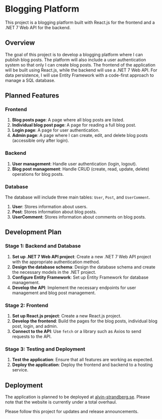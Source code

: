 # Blogging Platform

This project is a blogging platform built with React.js for the frontend and a .NET 7 Web API for the backend.


## Overview

The goal of this project is to develop a blogging platform where I can publish blog posts. The platform will also include a user authentication system so that only I can create blog posts. The frontend of the application will be built using React.js, while the backend will use a .NET 7 Web API. For data persistence, I will use Entity Framework with a code-first approach to manage a SQL database.

## Planned Features

### Frontend

1. **Blog posts page**: A page where all blog posts are listed.
2. **Individual blog post page**: A page for reading a full blog post.
3. **Login page**: A page for user authentication.
4. **Admin page**: A page where I can create, edit, and delete blog posts (accessible only after login).

### Backend

1. **User management**: Handle user authentication (login, logout).
2. **Blog post management**: Handle CRUD (create, read, update, delete) operations for blog posts.

### Database

The database will include three main tables: `User`, `Post`, and `UserComment`.

1. **User**: Stores information about users.
2. **Post**: Stores information about blog posts.
3. **UserComment**: Stores information about comments on blog posts.

## Development Plan

### Stage 1: Backend and Database

1. **Set up .NET 7 Web API project**: Create a new .NET 7 Web API project with the appropriate authentication method.
2. **Design the database schema**: Design the database schema and create the necessary models in the .NET project.
3. **Configure Entity Framework**: Set up Entity Framework for database management.
4. **Develop the API**: Implement the necessary endpoints for user management and blog post management.

### Stage 2: Frontend

1. **Set up React.js project**: Create a new React.js project.
2. **Develop the frontend**: Build the pages for the blog posts, individual blog post, login, and admin.
3. **Connect to the API**: Use `fetch` or a library such as Axios to send requests to the API.

### Stage 3: Testing and Deployment

1. **Test the application**: Ensure that all features are working as expected.
2. **Deploy the application**: Deploy the frontend and backend to a hosting service.

## Deployment

The application is planned to be deployed at [alvin-strandberg.se](https://www.alvin-strandberg.se/). Please note that the website is currently under a total overhaul.

Please follow this project for updates and release announcements.

